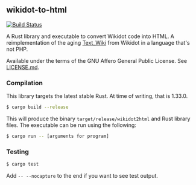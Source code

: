 ## wikidot-to-html
[![Build Status](https://travis-ci.org/Nu-SCPTheme/wikidot-to-html.svg?branch=master)](https://travis-ci.org/Nu-SCPTheme/wikidot-to-html)

A Rust library and executable to convert Wikidot code into HTML. A reimplementation of the aging [Text\_Wiki](https://github.com/gabrys/wikidot/tree/master/lib/Text_Wiki/Text) from Wikidot in a language that's not PHP.

Available under the terms of the GNU Affero General Public License. See [LICENSE.md](LICENSE).

### Compilation
This library targets the latest stable Rust. At time of writing, that is 1.33.0.

```sh
$ cargo build --release
```

This will produce the binary `target/release/wikidot2html` and Rust library files.
The executable can be run using the following:

```sh
$ cargo run -- [arguments for program]
```

### Testing
```sh
$ cargo test
```

Add `-- --nocapture` to the end if you want to see test output.
